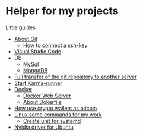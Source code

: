 # Helper for my projects

Little guides

* [About Git](https://github.com/RaymondProduction/helper/blob/master/manuals/git-ssh.md)
    * [How to connect a ssh-key](https://github.com/RaymondProduction/helper/blob/master/manuals/git-ssh.md)
* [Visual Studio Code](https://github.com/RaymondProduction/helper/blob/master/manuals/vsc.md)
* DB
    * [MySql](https://github.com/RaymondProduction/helper/blob/master/manuals/mysql.md)
    * [MongoDB](https://github.com/RaymondProduction/helper/blob/master/manuals/mongodb.md)
* [Full transfer of the git repository to another server](https://github.com/RaymondProduction/helper/blob/master/manuals/transfer.md)
* [Start Karma-runner](https://github.com/RaymondProduction/helper/blob/master/karma/README.md)
* [Docker](https://github.com/RaymondProduction/helper/blob/master/manuals/docker.md)
    * [Docker Web Server](https://github.com/RaymondProduction/helper/blob/master/manuals/docker-webserver.md)
    * [About Dokerfile](https://github.com/RaymondProduction/helper/blob/master/manuals/docker-about-dockerfile.md)
* [How use crypto wallets as bitcoin](https://github.com/RaymondProduction/helper/blob/master/manuals/crypto-wallets.md)
* [Linux some commands for my work](https://github.com/RaymondProduction/helper/blob/master/manuals/linux.md)
    * [Create unit for systemd](https://github.com/RaymondProduction/helper/blob/master/manuals/systemd.md)
* [Nvidia driver for Ubuntu](https://github.com/RaymondProduction/helper/blob/master/manuals/nvidia-install.md)

